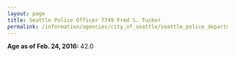 ```yaml
---
layout: page
title: Seattle Police Officer 7749 Fred S. Tucker
permalink: /information/agencies/city_of_seattle/seattle_police_department/copbook/7749/
---
```


**Age as of Feb. 24, 2016:** 42.0

